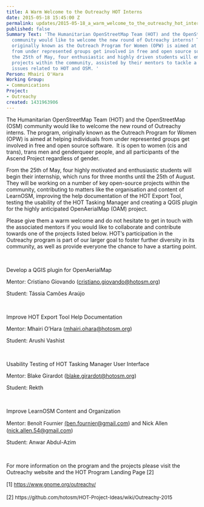 ```yaml
---
title: A Warm Welcome to the Outreachy HOT Interns
date: 2015-05-18 15:45:00 Z
permalink: updates/2015-05-18_a_warm_welcome_to_the_outreachy_hot_interns
published: false
Summary Text: 'The Humanitarian OpenStreetMap Team (HOT) and the OpenStreetMap (OSM)
  community would like to welcome the new round of Outreachy interns! The program,
  originally known as the Outreach Program for Women (OPW) is aimed at helping individuals
  from under represented groups get involved in free and open source software.  Starting
  the 25th of May, four enthusiastic and highly driven students will embark on their
  projects within the community, assisted by their mentors to tackle a number of key
  issues related to HOT and OSM. '
Person: Mhairi O'Hara
Working Group:
- Communications
Project:
- Outreachy
created: 1431963906
---
```


<p class="p1"><span class="s1">The Humanitarian OpenStreetMap Team (HOT) and the OpenStreetMap (OSM) community would like to welcome the new round of Outreachy interns. The program, originally known as the Outreach Program for Women (OPW) is aimed at helping individuals from under represented groups get involved in free and open source software.&nbsp; It is open to women (cis and trans), trans men and genderqueer people, and all participants of the Ascend Project regardless of gender.</span></p><p class="p2"><span class="s1">From the 25th of May, four highly motivated and enthusiastic students will begin their internship, which runs for three months until the 25th of August. They will be working on a number of key open-source projects within the community, contributing to matters like the organisation and content of LearnOSM, improving the help documentation of the HOT Export Tool, testing the usability of the HOT Tasking Manager and creating a QGIS plugin for the highly anticipated OpenAerialMap (OAM) project.</span></p><p class="p2"><span class="s1">Please give them a warm welcome and do not hesitate to get in touch with the associated mentors if you would like to collaborate and contribute towards one of the projects listed below. HOT’s participation in the Outreachy program is part of our larger goal to foster further diversity in its community, as well as provide everyone the chance to have a starting point.</span></p><p class="p2">&nbsp;</p><p>Develop a QGIS plugin for OpenAerialMap&nbsp;</p><p>Mentor: Cristiano Giovando (<a href="mailto:cristiano.giovando@hotosm.org">cristiano.giovando@hotosm.org</a>)</p><p>Student: Tássia Camões Araújo</p><p>&nbsp;</p><p><span class="s1">Improve HOT Export Tool Help Documentation</span></p><p><span class="s1">Mentor: Mhairi O’Hara (<a href="mailto:mhairi.ohara@hotosm.org"><span class="s2">mhairi.ohara@hotosm.org</span></a>)</span></p><p><span class="s1">Student: Arushi Vashist</span></p><p>&nbsp;</p><p><span class="s1">Usability Testing of HOT Tasking Manager User Interface&nbsp;</span></p><p><span class="s1">Mentor: Blake Girardot (<a href="mailto:blake.girardot@hotosm.org"><span class="s2">blake.girardot@hotosm.org</span></a>)</span></p><p><span class="s1">Student: Rekth</span></p><p>&nbsp;</p><p><span class="s1">Improve LearnOSM Content and Organization</span></p><p><span class="s1">Mentor:&nbsp;</span><span class="s1"><span style="font-size: 13.0080003738403px; line-height: 1.538em;">Benoît Fournier</span>&nbsp;<a href="mailto:althio.forum@gmail.com"><span class="s2">(ben.fournier@gmail.com</span></a>) and Nick Allen (<a href="mailto:nick.allen.54@gmail.com"><span class="s2">nick.allen.54@gmail.com</span></a>)</span></p><p><span class="s1">Student: Anwar Abdul-Azim</span></p><p>&nbsp;</p><p><span class="s1">For more information on the program and the projects please visit the Outreachy website and&nbsp;the HOT Program Landing Page [2]</span></p><p><span class="s1">[1]&nbsp;</span><a style="font-size: 13.0080003738403px; line-height: 20.0063037872314px; text-decoration: underline;" href="https://www.gnome.org/outreachy/"><span class="s2">https://www.gnome.org/outreachy/</span></a></p><p><span class="s1">[2]&nbsp;</span><span style="font-size: 13.0080003738403px; line-height: 20.0063037872314px;">https://github.com/hotosm/HOT-Project-Ideas/wiki/Outreachy-2015</span></p><p>&nbsp;</p>
